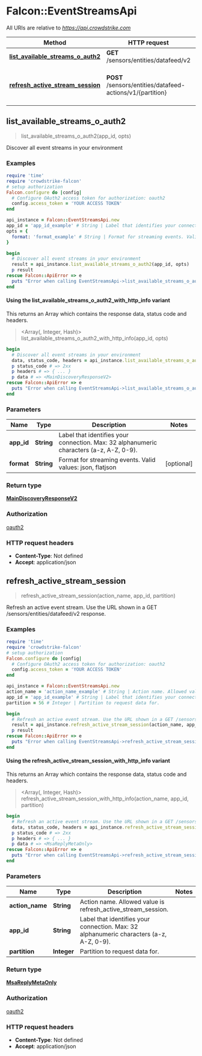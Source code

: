 # Falcon::EventStreamsApi

All URIs are relative to *https://api.crowdstrike.com*

| Method | HTTP request | Description |
| ------ | ------------ | ----------- |
| [**list_available_streams_o_auth2**](EventStreamsApi.md#list_available_streams_o_auth2) | **GET** /sensors/entities/datafeed/v2 | Discover all event streams in your environment |
| [**refresh_active_stream_session**](EventStreamsApi.md#refresh_active_stream_session) | **POST** /sensors/entities/datafeed-actions/v1/{partition} | Refresh an active event stream. Use the URL shown in a GET /sensors/entities/datafeed/v2 response. |


## list_available_streams_o_auth2

> <MainDiscoveryResponseV2> list_available_streams_o_auth2(app_id, opts)

Discover all event streams in your environment

### Examples

```ruby
require 'time'
require 'crowdstrike-falcon'
# setup authorization
Falcon.configure do |config|
  # Configure OAuth2 access token for authorization: oauth2
  config.access_token = 'YOUR ACCESS TOKEN'
end

api_instance = Falcon::EventStreamsApi.new
app_id = 'app_id_example' # String | Label that identifies your connection. Max: 32 alphanumeric characters (a-z, A-Z, 0-9).
opts = {
  format: 'format_example' # String | Format for streaming events. Valid values: json, flatjson
}

begin
  # Discover all event streams in your environment
  result = api_instance.list_available_streams_o_auth2(app_id, opts)
  p result
rescue Falcon::ApiError => e
  puts "Error when calling EventStreamsApi->list_available_streams_o_auth2: #{e}"
end
```

#### Using the list_available_streams_o_auth2_with_http_info variant

This returns an Array which contains the response data, status code and headers.

> <Array(<MainDiscoveryResponseV2>, Integer, Hash)> list_available_streams_o_auth2_with_http_info(app_id, opts)

```ruby
begin
  # Discover all event streams in your environment
  data, status_code, headers = api_instance.list_available_streams_o_auth2_with_http_info(app_id, opts)
  p status_code # => 2xx
  p headers # => { ... }
  p data # => <MainDiscoveryResponseV2>
rescue Falcon::ApiError => e
  puts "Error when calling EventStreamsApi->list_available_streams_o_auth2_with_http_info: #{e}"
end
```

### Parameters

| Name | Type | Description | Notes |
| ---- | ---- | ----------- | ----- |
| **app_id** | **String** | Label that identifies your connection. Max: 32 alphanumeric characters (a-z, A-Z, 0-9). |  |
| **format** | **String** | Format for streaming events. Valid values: json, flatjson | [optional] |

### Return type

[**MainDiscoveryResponseV2**](MainDiscoveryResponseV2.md)

### Authorization

[oauth2](../README.md#oauth2)

### HTTP request headers

- **Content-Type**: Not defined
- **Accept**: application/json


## refresh_active_stream_session

> <MsaReplyMetaOnly> refresh_active_stream_session(action_name, app_id, partition)

Refresh an active event stream. Use the URL shown in a GET /sensors/entities/datafeed/v2 response.

### Examples

```ruby
require 'time'
require 'crowdstrike-falcon'
# setup authorization
Falcon.configure do |config|
  # Configure OAuth2 access token for authorization: oauth2
  config.access_token = 'YOUR ACCESS TOKEN'
end

api_instance = Falcon::EventStreamsApi.new
action_name = 'action_name_example' # String | Action name. Allowed value is refresh_active_stream_session.
app_id = 'app_id_example' # String | Label that identifies your connection. Max: 32 alphanumeric characters (a-z, A-Z, 0-9).
partition = 56 # Integer | Partition to request data for.

begin
  # Refresh an active event stream. Use the URL shown in a GET /sensors/entities/datafeed/v2 response.
  result = api_instance.refresh_active_stream_session(action_name, app_id, partition)
  p result
rescue Falcon::ApiError => e
  puts "Error when calling EventStreamsApi->refresh_active_stream_session: #{e}"
end
```

#### Using the refresh_active_stream_session_with_http_info variant

This returns an Array which contains the response data, status code and headers.

> <Array(<MsaReplyMetaOnly>, Integer, Hash)> refresh_active_stream_session_with_http_info(action_name, app_id, partition)

```ruby
begin
  # Refresh an active event stream. Use the URL shown in a GET /sensors/entities/datafeed/v2 response.
  data, status_code, headers = api_instance.refresh_active_stream_session_with_http_info(action_name, app_id, partition)
  p status_code # => 2xx
  p headers # => { ... }
  p data # => <MsaReplyMetaOnly>
rescue Falcon::ApiError => e
  puts "Error when calling EventStreamsApi->refresh_active_stream_session_with_http_info: #{e}"
end
```

### Parameters

| Name | Type | Description | Notes |
| ---- | ---- | ----------- | ----- |
| **action_name** | **String** | Action name. Allowed value is refresh_active_stream_session. |  |
| **app_id** | **String** | Label that identifies your connection. Max: 32 alphanumeric characters (a-z, A-Z, 0-9). |  |
| **partition** | **Integer** | Partition to request data for. |  |

### Return type

[**MsaReplyMetaOnly**](MsaReplyMetaOnly.md)

### Authorization

[oauth2](../README.md#oauth2)

### HTTP request headers

- **Content-Type**: Not defined
- **Accept**: application/json

